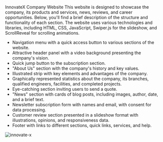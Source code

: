 InnovateX Company Website
This website is designed to showcase the company, its products and services, news, reviews, and career opportunities. Below, you'll find a brief description of the structure and functionality of each section. The website uses various technologies and libraries, including HTML, CSS, JavaScript, Swiper.js for the slideshow, and ScrollReveal for scrolling animations.

- Navigation menu with a quick access button to various sections of the website.
- Attractive header panel with a video background presenting the company's vision.
- Quick jump button to the subscription section.
- "About Us" section with the company's history and key values.
- Illustrated strip with key elements and advantages of the company.
- Graphically represented statistics about the company, its branches, qualified engineers, facilities, and completed projects.
- Eye-catching section inviting users to send a quote.
- "News" section with cards of blog posts, including images, author, date, and a brief text.
- Newsletter subscription form with names and email, with consent for data processing.
- Customer review section presented in a slideshow format with illustrations, opinions, and responsiveness data.
- Footer with links to different sections, quick links, services, and help.

![innovate-x](https://github.com/linimary/InnovateX./assets/125043957/d35d632b-103e-47eb-8b45-63be60c885a6)

